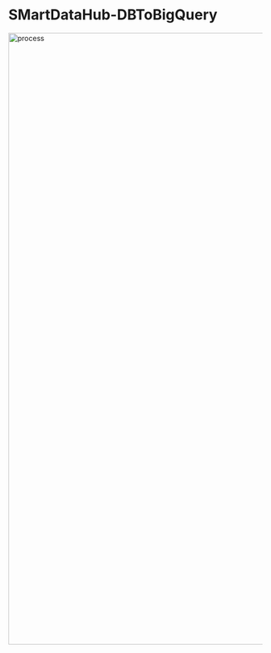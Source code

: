 # SMartDataHub-DBToBigQuery

 <img width="1214" alt="process" src="https://github.com/technqvi/SMartDataHub-DBToBigQuery/assets/38780060/9807ceb9-fb0c-47b8-9015-37e668223dd0">
